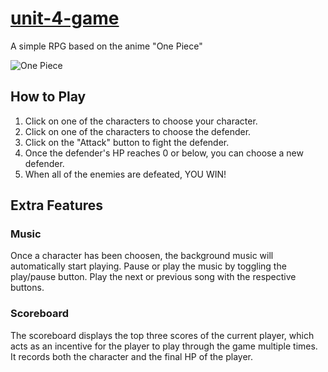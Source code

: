 # [unit-4-game](https://joverlee521.github.io/unit-4-game/)
A simple RPG based on the anime "One Piece" 

![One Piece](https://github.com/joverlee521/unit-4-game/blob/master/assets/images/logo.png)

## How to Play
1. Click on one of the characters to choose your character.
1. Click on one of the characters to choose the defender.
1. Click on the "Attack" button to fight the defender.
1. Once the defender's HP reaches 0 or below, you can choose a new defender.
1. When all of the enemies are defeated, YOU WIN!

## Extra Features
### Music
Once a character has been choosen, the background music will automatically start playing. Pause or play the music by toggling the play/pause button. Play the next or previous song with the respective buttons.

### Scoreboard
The scoreboard displays the top three scores of the current player, which acts as an incentive for the player to play through the game multiple times. It records both the character and the final HP of the player. 
